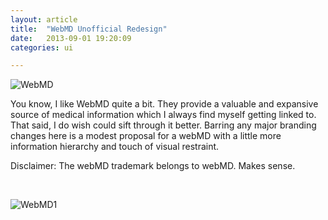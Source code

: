 ```yaml
---
layout: article
title:  "WebMD Unofficial Redesign"
date:   2013-09-01 19:20:09
categories: ui

---
```


![WebMD]({{edchao.github.io}}/assets/img_webmd.jpg)

<!--more--> 

You know, I like WebMD quite a bit.  They provide a valuable and expansive source of medical information which I always find myself getting linked to. That said, I do wish could sift through it better. Barring any major branding changes here is a modest proposal for a webMD with a little more information hierarchy and touch of visual restraint.

Disclaimer: The webMD trademark belongs to webMD. Makes sense.

<br>

![WebMD1]({{edchao.github.io}}/assets/img_webmd1.jpg)




<br>
